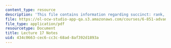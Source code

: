 ```yaml
---
content_type: resource
description: 'This file contains information regarding succinct: rank, select, tries.'
file: https://ol-ocw-studio-app-qa.s3.amazonaws.com/courses/6-851-advanced-data-structures-spring-2012/434c0663cec6cc3c68ad8af392d1893a_MIT6_851S12_Lec17.pdf
file_type: application/pdf
resourcetype: Document
title: Lecture 17 Notes
uid: 434c0663-cec6-cc3c-68ad-8af392d1893a
---
```


